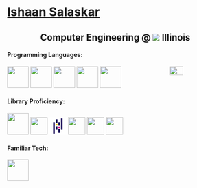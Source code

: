 # [Ishaan Salaskar](https://www.linkedin.com/in/ishaan-salaskar-uiuc26/)

<h2 align="center">Computer Engineering @ <img width="13px" src="https://marketing.illinois.edu/wp-content/uploads/2021/09/block-I-primary.png"/> Illinois</h2>


#### Programming Languages:

<p align="left">
<img src="https://img.icons8.com/color/30/000000/python.png" width="50" height="50"/>
<img src="https://upload.wikimedia.org/wikipedia/commons/1/18/C_Programming_Language.svg" width="50" height="50"/>
<img src="https://img.icons8.com/color/30/000000/java-coffee-cup-logo.png" width="50" height="50"/>
<img src="https://img.icons8.com/color/30/000000/javascript.png" width="50" height="50"/>
<img align="right" height="25%" width="25%" src ="https://s.wsj.net/public/resources/images/BN-NX694_ironma_M_20160507214946.jpg">
<img src="https://upload.wikimedia.org/wikipedia/commons/thumb/6/61/HTML5_logo_and_wordmark.svg/640px-HTML5_logo_and_wordmark.svg.png" width="50" height="50"/>
</p>

#### Library Proficiency:

<p align="left">
<img src="https://www.vectorlogo.zone/logos/tensorflow/tensorflow-icon.svg" width="50" height="50"/>
<img src="https://www.vectorlogo.zone/logos/pytorch/pytorch-icon.svg" width="40" height="40"/>
<img src="https://raw.githubusercontent.com/devicons/devicon/2ae2a900d2f041da66e950e4d48052658d850630/icons/pandas/pandas-original.svg" width="40" height="40"/>
<img src="https://upload.wikimedia.org/wikipedia/commons/0/05/Scikit_learn_logo_small.svg" width="40" height="40"/>
<img src="https://www.vectorlogo.zone/logos/opencv/opencv-icon.svg" width="40" height="40"/>
<img src="https://upload.wikimedia.org/wikipedia/commons/8/84/Matplotlib_icon.svg" width="40" height="40"/>
</p>

#### Familiar Tech:

<p align="left">
<img src="https://techwiki.eng.ua.edu/images/7/70/Quartus-logo.png" width="50" height="50">
</p>
